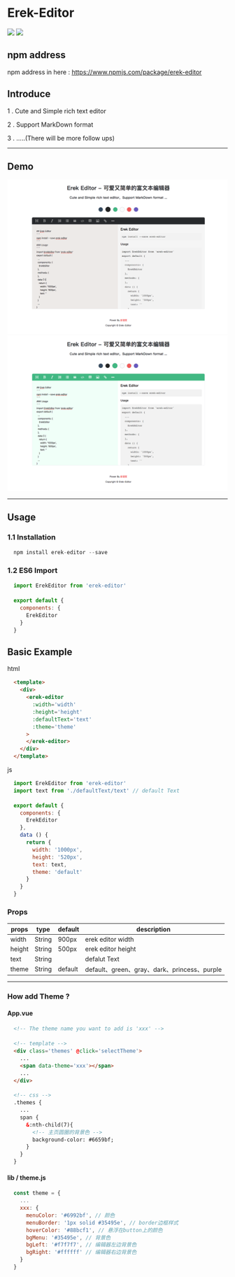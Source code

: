 # Erek-Editor

![](https://img.shields.io/badge/vue-2.5.2-blue.svg)
![](https://img.shields.io/badge/license-MIT-orange.svg)

## npm address

npm address in here : https://www.npmjs.com/package/erek-editor

## Introduce
1 . Cute and Simple rich text editor

2 . Support MarkDown format

3 . .....(There will be more follow ups)

------

## Demo

<img src='./logo_1.png'>

<img src='./logo_2.png'>

---------

## Usage
### 1.1 Installation
```javascript
  npm install erek-editor --save
```
### 1.2 ES6 Import
```javascript
  import ErekEditor from 'erek-editor'
  
  export default {
    components: {
      ErekEditor
    }
  }
```

## Basic Example
html
```html
  <template>
    <div>
      <erek-editor
        :width='width'
        :height='height'
        :defaultText='text'
        :theme='theme'  
      >
      </erek-editor>
    </div>
  </template>
```

js
```javascript
  import ErekEditor from 'erek-editor'
  import text from './defaultText/text' // default Text

  export default {
    components: {
      ErekEditor
    },
    data () {
      return {
        width: '1000px',
        height: '520px',
        text: text,
        theme: 'default'
      }
    }
  }

```

### Props
props | type | default | description
---|---|---|---
width | String | 900px | erek editor width
height | String | 500px | erek editor height
text | String |  | defalut Text
theme | String | default | default、green、gray、dark、princess、purple |

-----

### How add Theme ?
#### App.vue
```html
  <!-- The theme name you want to add is 'xxx' -->
  
  <!-- template -->
  <div class='themes' @click='selectTheme'>
    ...
    <span data-theme='xxx'></span>
    ...
  </div>

  <!-- css -->
  .themes {
    ...
    span {
      &:nth-child(7){
        <!-- 主页圆圈的背景色 -->
        background-color: #6659bf; 
      }
    }
  }

```
#### lib / theme.js
```javascript
  const theme = {
    ...
    xxx: {
      menuColor: '#6992bf', // 颜色
      menuBorder: '1px solid #35495e', // border边框样式
      hoverColor: '#88bcf1', // 悬浮在button上的颜色
      bgMenu: '#35495e', // 背景色
      bgLeft: '#f7f7f7', // 编辑器左边背景色
      bgRight: '#ffffff' // 编辑器右边背景色
    }
  }
```
